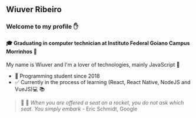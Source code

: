 ## Wiuver Ribeiro 

### Welcome to my profile :raised_hand:

#### :mortar_board: Graduating in computer technician  at Instituto Federal Goiano Campus Morrinhos :round_pushpin:
My name is Wiuver and I'm a lover of technologies, mainly JavaScript :purple_heart:
+  :running: Programming student since 2018
+ :white_check_mark: Currently in the process of learning (React, React Native, NodeJS and VueJS):computer: :books:
> :purple_heart: :rocket: _When you are offered a seat on a rocket, you do not ask which seat. You simply embark_ - Eric Schmidt, Google 
